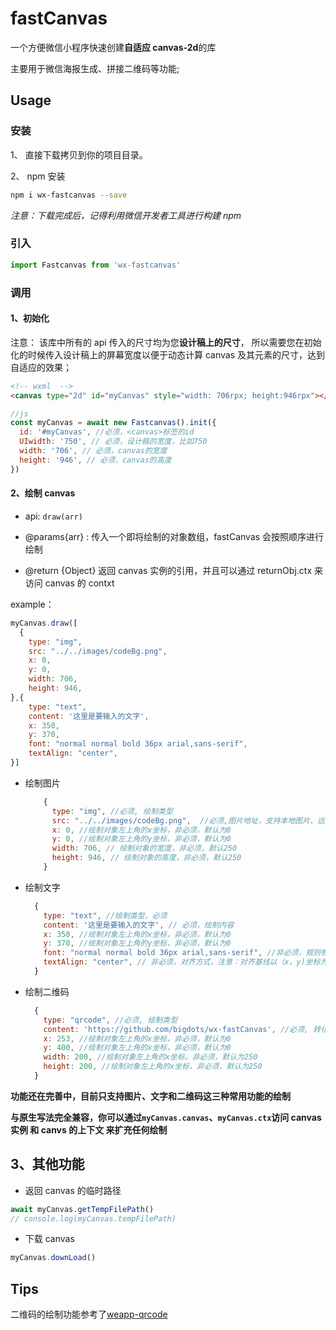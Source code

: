 # fastCanvas

一个方便微信小程序快速创建**自适应 canvas-2d**的库

主要用于微信海报生成、拼接二维码等功能;

## Usage

### 安装

1、 直接下载拷贝到你的项目目录。

2、 npm 安装

```bash
npm i wx-fastcanvas --save
```

_注意：下载完成后，记得利用微信开发者工具进行构建 npm_

### 引入

```js
import Fastcanvas from 'wx-fastcanvas'
```

### 调用

#### 1、初始化

注意： 该库中所有的 api 传入的尺寸均为您**设计稿上的尺寸**，
所以需要您在初始化的时候传入设计稿上的屏幕宽度以便于动态计算 canvas 及其元素的尺寸，达到自适应的效果；

```html
<!-- wxml  -->
<canvas type="2d" id="myCanvas" style="width: 706rpx; height:946rpx"></canvas>
```

```js
//js
const myCanvas = await new Fastcanvas().init({
  id: '#myCanvas', //必须，<canvas>标签的id
  UIwidth: '750', // 必须，设计稿的宽度，比如750
  width: '706', // 必须，canvas的宽度
  height: '946', // 必须，canvas的高度
})
```

#### 2、绘制 canvas

- api: `draw(arr)`

- @params{arr} : 传入一个即将绘制的对象数组，fastCanvas 会按照顺序进行绘制

- @return {Object} 返回 canvas 实例的引用，并且可以通过 returnObj.ctx 来访问 canvas 的 contxt

example：

```js
myCanvas.draw([
  {
    type: "img",
    src: "../../images/codeBg.png",
    x: 0,
    y: 0,
    width: 706,
    height: 946,
},{
    type: "text",
    content: '这里是要输入的文字',
    x: 350,
    y: 370,
    font: "normal normal bold 36px arial,sans-serif",
    textAlign: "center",
}]
```

- 绘制图片

  ```js
      {
        type: "img", //必须, 绘制类型
        src: "../../images/codeBg.png",  //必须,图片地址，支持本地图片、远程图片、临时图片地址
        x: 0, //绘制对象左上角的x坐标，非必须，默认为0
        y: 0, //绘制对象左上角的y坐标，非必须，默认为0
        width: 706, // 绘制对象的宽度，非必须，默认250
        height: 946, // 绘制对象的高度，非必须，默认250
      }
  ```

- 绘制文字

  ```js
    {
      type: "text", //绘制类型，必须
      content: '这里是要输入的文字', // 必须，绘制内容
      x: 350, //绘制对象左上角的x坐标，非必须，默认为0
      y: 370, //绘制对象左上角的y坐标，非必须，默认为0
      font: "normal normal bold 36px arial,sans-serif", //非必须，规则参考css font属性
      textAlign: "center", // 非必须，对齐方式，注意：对齐基线以（x，y)坐标为准，具体可参考canvas文档
    }
  ```

- 绘制二维码

  ```js
    {
      type: "qrcode", //必须, 绘制类型
      content: 'https://github.com/bigdots/wx-fastCanvas', //必须, 转化为二维码的内容
      x: 253, //绘制对象左上角的x坐标，非必须，默认为0
      y: 400, //绘制对象左上角的x坐标，非必须，默认为0
      width: 200, //绘制对象左上角的x坐标，非必须，默认为250
      height: 200, //绘制对象左上角的x坐标，非必须，默认为250
    }
  ```

**功能还在完善中，目前只支持图片、文字和二维码这三种常用功能的绘制**

**与原生写法完全兼容，你可以通过`myCanvas.canvas`、`myCanvas.ctx`访问 canvas 实例 和 canvs 的上下文 来扩充任何绘制**

## 3、其他功能

- 返回 canvas 的临时路径

```js
await myCanvas.getTempFilePath()
// console.log(myCanvas.tempFilePath)
```

- 下载 canvas

```js
myCanvas.downLoad()
```

## Tips

二维码的绘制功能参考了[weapp-qrcode](https://github.com/yingye/weapp-qrcode)
